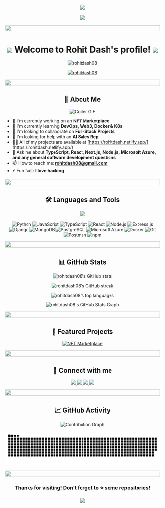 <p align="center">
  <img src="https://capsule-render.vercel.app/api?type=waving&color=gradient&height=90&section=header"/>
</p>

<div align="center">
  <img src="https://readme-typing-svg.herokuapp.com/?lines=Welcome+to+Rohit+Dash's+Profile!;Full-Stack+Python+Developer;4%2B+Years+of+Experience;Always+learning+new+things&font=Fira%20Code&center=true&width=440&height=45&color=f75c7e&vCenter=true&size=22" />
</div>

<p align="center">
  <img src="https://i.imgur.com/dBaSKWF.gif" height="20" width="100%" />
</p>

<h1 align="center">
  <img src="https://media.giphy.com/media/hvRJCLFzcasrR4ia7z/giphy.gif" width="28" />
  Welcome to Rohit Dash's profile!
  <img src="https://media.giphy.com/media/hvRJCLFzcasrR4ia7z/giphy.gif" width="28" />
</h1>

<p align="center">
  <img src="https://komarev.com/ghpvc/?username=rohitdash08&label=Profile%20views&color=0e75b6&style=flat" alt="rohitdash08" />
</p>

<p align="center">
  <a href="https://github.com/ryo-ma/github-profile-trophy">
    <img src="https://github-profile-trophy.vercel.app/?username=rohitdash08&theme=dracula&no-frame=true&row=1&column=7" alt="rohitdash08" />
  </a>
</p>

<p align="center">
  <img src="https://i.imgur.com/dBaSKWF.gif" height="20" width="100%" />
</p>

<h2 align="center">🚀 About Me</h2>

<p align="center">
  <img src="https://media.giphy.com/media/SWoSkN6DxTszqIKEqv/giphy.gif" alt="Coder GIF" width="500" height="400" />
</p>

- 🔭 I'm currently working on an **NFT Marketplace**
- 🌱 I'm currently learning **DevOps, Web3, Docker & K8s**
- 👯 I'm looking to collaborate on **Full-Stack Projects**
- 🤝 I'm looking for help with an **AI Sales Rep**
- 👨‍💻 All of my projects are available at [https://rohitdash.netlify.app/](https://rohitdash.netlify.app/)
- 💬 Ask me about **TypeScript, React, Next.js, Node.js, Microsoft Azure, and any general software development questions**
- 📫 How to reach me: **rohitdash08@gmail.com**
- ⚡ Fun fact: **I love hacking**


<p align="center">
  <img src="https://i.imgur.com/dBaSKWF.gif" height="20" width="100%" />
</p>

<h2 align="center">🛠️ Languages and Tools</h2>

<p align="center">
  <img src="https://media.giphy.com/media/QssGEmpkyEOhBCb7e1/giphy.gif" width="200"/>
</p>

<p align="center">
  <img src="https://img.shields.io/badge/Python-3776AB?style=for-the-badge&logo=python&logoColor=white" alt="Python" />
  <img src="https://img.shields.io/badge/JavaScript-F7DF1E?style=for-the-badge&logo=javascript&logoColor=black" alt="JavaScript" />
  <img src="https://img.shields.io/badge/TypeScript-007ACC?style=for-the-badge&logo=typescript&logoColor=white" alt="TypeScript" />
  <img src="https://img.shields.io/badge/React-20232A?style=for-the-badge&logo=react&logoColor=61DAFB" alt="React" />
  <img src="https://img.shields.io/badge/Node.js-43853D?style=for-the-badge&logo=node.js&logoColor=white" alt="Node.js" />
  <img src="https://img.shields.io/badge/Express.js-404D59?style=for-the-badge&logo=express&logoColor=white" alt="Express.js" />
  <img src="https://img.shields.io/badge/Django-092E20?style=for-the-badge&logo=django&logoColor=white" alt="Django" />
  <img src="https://img.shields.io/badge/MongoDB-4EA94B?style=for-the-badge&logo=mongodb&logoColor=white" alt="MongoDB" />
  <img src="https://img.shields.io/badge/PostgreSQL-316192?style=for-the-badge&logo=postgresql&logoColor=white" alt="PostgreSQL" />
  <img src="https://img.shields.io/badge/Microsoft_Azure-0089D6?style=for-the-badge&logo=microsoft-azure&logoColor=white" alt="Microsoft Azure" />
  <img src="https://img.shields.io/badge/Docker-2496ED?style=for-the-badge&logo=docker&logoColor=white" alt="Docker" />
  <img src="https://img.shields.io/badge/Git-F05032?style=for-the-badge&logo=git&logoColor=white" alt="Git" />
  <img src="https://img.shields.io/badge/Postman-FF6C37?style=for-the-badge&logo=postman&logoColor=white" alt="Postman" />
  <img src="https://img.shields.io/badge/npm-CB3837?style=for-the-badge&logo=npm&logoColor=white" alt="npm" />
</p>

<p align="center">
  <img src="https://i.imgur.com/dBaSKWF.gif" height="20" width="100%" />
</p>

<h2 align="center">📊 GitHub Stats</h2>

<p align="center">
  <img src="https://github-readme-stats.vercel.app/api?username=rohitdash08&show_icons=true&theme=radical" alt="rohitdash08's GitHub stats" />
</p>

<p align="center">
  <img src="https://github-readme-streak-stats.herokuapp.com/?user=rohitdash08&theme=radical" alt="rohitdash08's GitHub streak" />
</p>

<p align="center">
  <img src="https://github-readme-stats.vercel.app/api/top-langs/?username=rohitdash08&layout=compact&theme=radical" alt="rohitdash08's top languages" />
</p>

<p align="center">
  <img src="https://github-profile-summary-cards.vercel.app/api/cards/profile-details?username=rohitdash08&theme=radical" alt="rohitdash08's GitHub Stats Graph"/>
</p>

<p align="center">
  <img src="https://i.imgur.com/dBaSKWF.gif" height="20" width="100%" />
</p>

<h2 align="center">🌟 Featured Projects</h2>

<p align="center">
  <a href="https://github.com/rohitdash08/nft-marketplace">
    <img src="https://github-readme-stats.vercel.app/api/pin/?username=rohitdash08&repo=nft-marketplace&theme=radical" alt="NFT Marketplace" />
  </a>
</p>

<p align="center">
  <img src="https://i.imgur.com/dBaSKWF.gif" height="20" width="100%" />
</p>

<h2 align="center">🤝 Connect with me</h2>

<p align="center">
  <a href="https://linkedin.com/in/rohitdash" target="_blank">
    <img src="https://img.shields.io/badge/-LinkedIn-0077B5?style=for-the-badge&logo=Linkedin&logoColor=white"/>
  </a>
  <a href="https://twitter.com/rohitdash08" target="_blank">
    <img src="https://img.shields.io/badge/-Twitter-1DA1F2?style=for-the-badge&logo=Twitter&logoColor=white"/>
  </a>
  <a href="https://medium.com/@rohitdash08" target="_blank">
    <img src="https://img.shields.io/badge/-Medium-12100E?style=for-the-badge&logo=Medium&logoColor=white"/>
  </a>
  <a href="mailto:rohitdash08@gmail.com" target="_blank">
    <img src="https://img.shields.io/badge/-Gmail-D14836?style=for-the-badge&logo=Gmail&logoColor=white"/>
  </a>
</p>

<p align="center">
  <img src="https://i.imgur.com/dBaSKWF.gif" height="20" width="100%" />
</p>

<h2 align="center">📈 GitHub Activity</h2>

<p align="center">
  <img src="https://github-readme-activity-graph.vercel.app/graph?username=rohitdash08&theme=react-dark" alt="Contribution Graph" />
</p>

<p align="center">
  <picture>
    <img alt="github-snake" src="https://raw.githubusercontent.com/rohitdash08/rohitdash08/output/github-contribution-grid-snake-dark.svg" />
  </picture>
</p>

<p align="center">
  <img src="https://i.imgur.com/dBaSKWF.gif" height="20" width="100%" />
</p>

<h3 align="center">
  Thanks for visiting! Don't forget to ⭐ some repositories!
</h3>

<p align="center">
  <img src="https://capsule-render.vercel.app/api?type=waving&color=gradient&height=95&section=footer"/>
</p>
